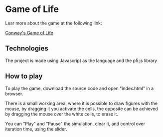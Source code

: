 # Game of Life

Lear more about the game at the following link:

[Conway's Game of Life](https://en.wikipedia.org//wiki/Conway's_Game_of_Life)

## Technologies

The project is made using Javascript as the language and the p5.js library

## How to play

To play the game, download the source code and open "index.html" in a
browser.

There is a small working area, where it is possible to draw figures with
the mouse, by dragging it you activate the cells, the opposite can be
achieved by dragging the mouse over the white cells, to erase it.

You can "Play" and "Pause" the simulation, clear it, and control over
iteration time, using the slider.
